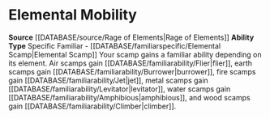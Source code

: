 ﻿---
ability_type: Specific Familiar - Gennayn
id: '105'
name: Elemental Mobility
rarity: Common
source: '[[DATABASE/source/Rage of Elements|Rage of Elements]]'
type: Familiar Ability

---
# Elemental Mobility

**Source** [[DATABASE/source/Rage of Elements|Rage of Elements]]
**Ability Type** Specific Familiar - [[DATABASE/familiarspecific/Elemental Scamp|Elemental Scamp]]
Your scamp gains a familiar ability depending on its element. Air scamps gain [[DATABASE/familiarability/Flier|flier]], earth scamps gain [[DATABASE/familiarability/Burrower|burrower]], fire scamps gain [[DATABASE/familiarability/Jet|jet]], metal scamps gain [[DATABASE/familiarability/Levitator|levitator]], water scamps gain [[DATABASE/familiarability/Amphibious|amphibious]], and wood scamps gain [[DATABASE/familiarability/Climber|climber]].